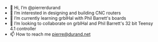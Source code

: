 - 👋 Hi, I’m @pierrerdurand
- 👀 I’m interested in designing and building CNC routers
- 🌱 I’m currently learning grblHal with Phil Barrett's boards
- 💞️ I’m looking to collaborate on grblHal and Phil Barrett's 32 bit Teensy 4.1 controller
- 📫 How to reach me pierre@durand.net

<!---
pierrerdurand/pierrerdurand is a ✨ special ✨ repository because its `README.md` (this file) appears on your GitHub profile.
You can click the Preview link to take a look at your changes.
--->

